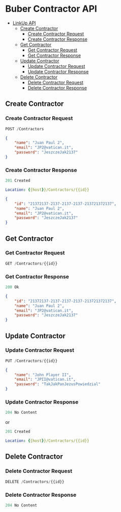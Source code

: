 # Buber Contractor API

- [LinkUp API](#linkup-api)
  - [Create Contractor](#create-contractor)
    - [Create Contractor Request](#create-contractor-request)
    - [Create Contractor Response](#create-Contractor-response)
  - [Get Contractor](#get-Contractor)
    - [Get Contractor Request](#get-Contractor-request)
    - [Get Contractor Response](#get-Contractor-response)
  - [Update Contractor](#update-Contractor)
    - [Update Contractor Request](#update-Contractor-request)
    - [Update Contractor Response](#update-Contractor-response)
  - [Delete Contractor](#delete-Contractor)
    - [Delete Contractor Request](#delete-Contractor-request)
    - [Delete Contractor Response](#delete-Contractor-response)

## Create Contractor

### Create Contractor Request

```js
POST /Contractors
```

```json
{
    "name": "Juan Paul 2",
    "email": "JP2@vatican.it",
    "password": "JeszczeJak2137"
}
```

### Create Contractor Response

```js
201 Created
```

```yml
Location: {{host}}/Contractors/{{id}}
```

```json
{
    "id": "21372137-2137-2137-2137-213721372137",
    "name": "Juan Paul 2",
    "email": "JP2@vatican.it",
    "password": "JeszczeJak2137"
}
```

## Get Contractor

### Get Contractor Request

```js
GET /Contractors/{{id}}
```

### Get Contractor Response

```js
200 Ok
```

```json
{
    "id": "21372137-2137-2137-2137-213721372137",
    "name": "Juan Paul 2",
    "email": "JP2@vatican.it",
    "password": "JeszczeJak2137"
}
```

## Update Contractor

### Update Contractor Request

```js
PUT /Contractors/{{id}}
```

```json
{
    "name": "John Player II",
    "email": "JPII@vatican.it",
    "password": "TakJakPanJezusPowiedzial"
}
```

### Update Contractor Response

```js
204 No Content
```

or

```js
201 Created
```

```yml
Location: {{host}}/Contractors/{{id}}
```

## Delete Contractor

### Delete Contractor Request

```js
DELETE /Contractors/{{id}}
```

### Delete Contractor Response

```js
204 No Content
```